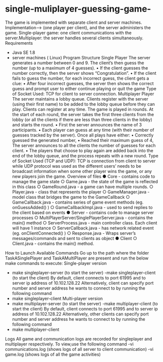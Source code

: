 # single-muliplayer-guessing-game-
The game is implemented with separate client and server machines. Implementation--> (one player per client), and the server administers the game. Single-player game: one client communications with the server.Multiplayer:  the server handles several clients simultaneously.
Requirements
- Java SE 1.8
- server machines ( Linux)
Program Structure
Single Player
The server generates a number between 0 and 9. The client’s then guess the number (up to a maximum of 4 guesses).
• If the client guesses the number correctly, then the server shows “Congratulation”.
• If the client fails to guess the number, for each incorrect guess, the client gets a clue:
• After four incorrect guesses, the server then shows the correct guess and prompt user to either continue playing or quit the game
Type of Socket Used: TCP for client to server connection.
Multiplayer Player
The server maintains a lobby queue. Clients register with the server (using their first
name) to be added to the lobby queue before they can play. Clients can register at any time.
The game is played in rounds. At the start of each round, the server takes the first three clients from the lobby (or all the clients if there are less than three clients in the lobby) and starts the round.
• First the server announces the name of 3 participants.
• Each player can guess at any time (with their number of guesses tracked by the server).
Once all plays have either:
• Correctly guessed the generated number,
• Reached their maximum guess of 4,
The server announces to all the clients the number of guesses for each client.
• The players that choose to play again are added back into the end of the lobby queue, and the process repeats with a new round.
Type of Socket Used (TCP and UDP): TCP is connection from client to server while UDP protocol was used as the different users’ needs to be broadcast information when some other player wins the game, or any new players join the game.
Overview of files
● Core - contains code to manage the game state
○ Game.java - the state of the game is reflected in this class
○ GameRound.java - a game can have multiple rounds.
○ Player.java - class that represents the player
○ GameManager.java - model class that bridges the game to the GameCallback
○ GameCallback.java - contains series of game event methods (eg. onGuessAdded() )
○ GameCallbackImpl.java - used to send replies to the client based on events
● Server - contains code to manage server processes
○ MultiPlayerServer/SinglePlayerServer.java - contains the main() method
○ ServerProcess.java - main controller class. Each client will have 1 instance
○ ServerCallback.java - has network related event (eg. onClientConnected() )
○ Response.java - Wraps server’s messages/commands and sent to clients as object
● Client
○ Client.java - contains the main() method.


How to Launch
Available Commands
Go up to the path where the folder TaskASinglePlayer and TaskAMultiPlayer are present and run the below make commands to execute:
Single-player version
- make singleplayer-server (to start the server)
-make singleplayer-client (to start the client)
By default, client connects to port 61995 and to server ip address of 10.102.128.22
Alternatively, client can specify port number and server address he wants to connect to by running the following command
- make singleplayer-client <server ipaddress> <port number>
Multi-player version
- make multiplayer-server (to start the server)
-make multiplayer-client (to start the client)
By default, client connects to port 61995 and to server ip address of 10.102.128.22
Alternatively, other clients can specify port number and server address he wants to connect to by running the following command
- make multiplayer-client <server ipaddress> <port number>

Logs
All game and communication logs are recorded for singleplayer and multiplayer respectively.
To view,use the following command
-vi communications.log (shows logs of all server to client communication)
-vi game.log (shows logs of all the game activities)
